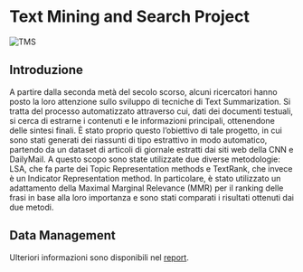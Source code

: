 # Text Mining and Search Project

![TMS](https://user-images.githubusercontent.com/56127645/162193894-199f2121-d081-438a-99cd-21ff136ec908.png)


## Introduzione
A partire dalla seconda metà del secolo scorso, alcuni ricercatori hanno posto la loro attenzione sullo sviluppo di tecniche di Text Summarization. Si tratta del processo automatizzato attraverso cui, dati dei documenti testuali, si cerca di estrarne i contenuti e le informazioni principali, ottenendone delle sintesi finali. È stato proprio questo l’obiettivo di tale progetto, in cui sono stati generati dei riassunti di tipo estrattivo in modo automatico, partendo da un dataset di articoli di giornale estratti dai siti web della CNN e DailyMail. A questo scopo sono state utilizzate due diverse metodologie: LSA, che fa parte dei Topic Representation methods e TextRank, che invece è un Indicator Representation method. In particolare, è stato utilizzato un adattamento della Maximal Marginal Relevance (MMR) per il ranking delle frasi in base alla loro importanza e sono stati comparati i risultati ottenuti dai due metodi.

## Data Management
Ulteriori informazioni sono disponibili nel [report](https://github.com/mcampironi/DSProjects/blob/main/Text%20Mining%20and%20Search/Report.pdf "Report").
